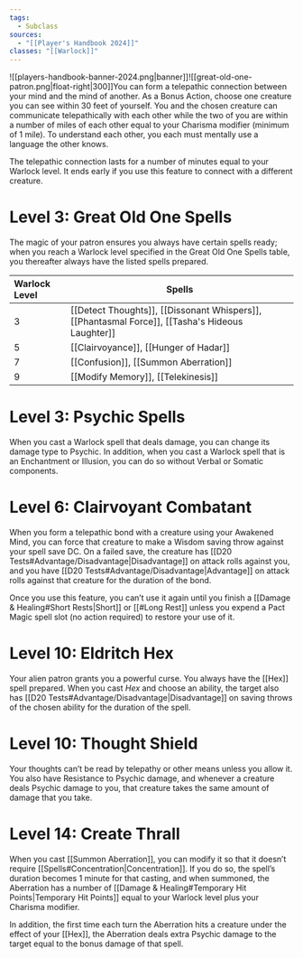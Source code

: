 ```yaml
---
tags:
  - Subclass
sources:
  - "[[Player's Handbook 2024]]"
classes: "[[Warlock]]"
---
```

![[players-handbook-banner-2024.png|banner]]![[great-old-one-patron.png|float-right|300]]You can form a telepathic connection between your mind and the mind of another. As a Bonus Action, choose one creature you can see within 30 feet of yourself. You and the chosen creature can communicate telepathically with each other while the two of you are within a number of miles of each other equal to your Charisma modifier (minimum of 1 mile). To understand each other, you each must mentally use a language the other knows.

The telepathic connection lasts for a number of minutes equal to your Warlock level. It ends early if you use this feature to connect with a different creature.
# Level 3: Great Old One Spells
The magic of your patron ensures you always have certain spells ready; when you reach a Warlock level specified in the Great Old One Spells table, you thereafter always have the listed spells prepared.

| Warlock Level | Spells                                                                                                                                                                                                                                                                                                                                      |
|:------------- | ------------------------------------------------------------------------------------------------------------------------------------------------------------------------------------------------------------------------------------------------------------------------------------------------------------------------------------------- |
| 3             | [[Detect Thoughts]], [[Dissonant Whispers]], [[Phantasmal Force]], [[Tasha's Hideous Laughter]] |
| 5             | [[Clairvoyance]], [[Hunger of Hadar]]                                                                                                                                                                                          |
| 7             | [[Confusion]], [[Summon Aberration]]                                                                                                                                                                                            |
| 9             | [[Modify Memory]], [[Telekinesis]]                                                                                                                                                                                                |
# Level 3: Psychic Spells
When you cast a Warlock spell that deals damage, you can change its damage type to Psychic. In addition, when you cast a Warlock spell that is an Enchantment or Illusion, you can do so without Verbal or Somatic components.
# Level 6: Clairvoyant Combatant
When you form a telepathic bond with a creature using your Awakened Mind, you can force that creature to make a Wisdom saving throw against your spell save DC. On a failed save, the creature has [[D20 Tests#Advantage/Disadvantage\|Disadvantage]] on attack rolls against you, and you have [[D20 Tests#Advantage/Disadvantage\|Advantage]] on attack rolls against that creature for the duration of the bond.

Once you use this feature, you can’t use it again until you finish a [[Damage & Healing#Short Rests\|Short]] or [[#Long Rest]] unless you expend a Pact Magic spell slot (no action required) to restore your use of it.
# Level 10: Eldritch Hex
Your alien patron grants you a powerful curse. You always have the [[Hex]] spell prepared. When you cast _Hex_ and choose an ability, the target also has [[D20 Tests#Advantage/Disadvantage\|Disadvantage]] on saving throws of the chosen ability for the duration of the spell.
# Level 10: Thought Shield
Your thoughts can’t be read by telepathy or other means unless you allow it. You also have Resistance to Psychic damage, and whenever a creature deals Psychic damage to you, that creature takes the same amount of damage that you take.
# Level 14: Create Thrall
When you cast [[Summon Aberration]], you can modify it so that it doesn’t require [[Spells#Concentration|Concentration]]. If you do so, the spell’s duration becomes 1 minute for that casting, and when summoned, the Aberration has a number of [[Damage & Healing#Temporary Hit Points\|Temporary Hit Points]] equal to your Warlock level plus your Charisma modifier.

In addition, the first time each turn the Aberration hits a creature under the effect of your [[Hex]], the Aberration deals extra Psychic damage to the target equal to the bonus damage of that spell.